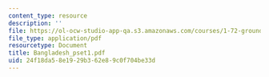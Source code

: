 ```yaml
---
content_type: resource
description: ''
file: https://ol-ocw-studio-app-qa.s3.amazonaws.com/courses/1-72-groundwater-hydrology-fall-2005/24f18da58e1929b362e89c0f704be33d_Bangladesh_pset1.pdf
file_type: application/pdf
resourcetype: Document
title: Bangladesh_pset1.pdf
uid: 24f18da5-8e19-29b3-62e8-9c0f704be33d
---
```

